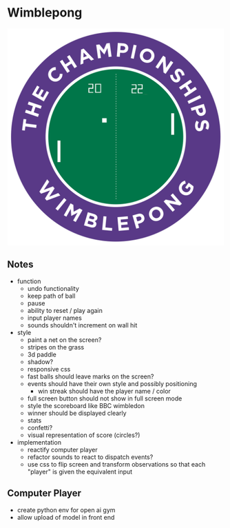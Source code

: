 # Wimblepong

![wimblepong](./public/wimblepong.png)

## Notes

- function
  - undo functionality
  - keep path of ball
  - pause
  - ability to reset / play again
  - input player names
  - sounds shouldn't increment on wall hit
- style
  - paint a net on the screen?
  - stripes on the grass
  - 3d paddle
  - shadow?
  - responsive css
  - fast balls should leave marks on the screen?
  - events should have their own style and possibly positioning
    - win streak should have the player name / color
  - full screen button should not show in full screen mode
  - style the scoreboard like BBC wimbledon
  - winner should be displayed clearly
  - stats
  - confetti?
  - visual representation of score (circles?)
- implementation
  - reactify computer player
  - refactor sounds to react to dispatch events?
  - use css to flip screen and transform observations so that each "player" is given the equivalent input

## Computer Player

- create python env for open ai gym
- allow upload of model in front end
